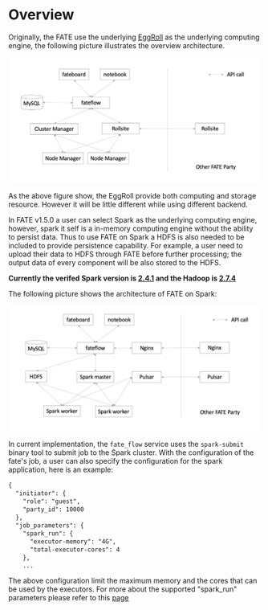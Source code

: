 # Overview

Originally, the FATE use the underlying [EggRoll]("https://github.com/WeBankFinTech/eggroll") as the underlying computing engine, the
following picture illustrates the overview architecture.

<div align="center">
  <img src="./images/arch_eggroll.png">
</div>

As the above figure show, the EggRoll provide both computing and storage resource. However it will be little different while using different backend.

In FATE v1.5.0 a user can select Spark as the underlying computing engine, however, spark
it self is a in-memory computing engine without the ability to persist data. Thus to use FATE on Spark a HDFS is also needed to be included to provide persistence capability. For example, a user need to upload their data to HDFS through FATE before further processing; the output data of every component will be also stored to the HDFS.

**Currently the verifed Spark version is [2.4.1](https://archive.apache.org/dist/spark/spark-2.4.1/spark-2.4.1-bin-hadoop2.7.tgz) and the Hadoop is [2.7.4](https://archive.apache.org/dist/hadoop/common/hadoop-2.7.4/hadoop-2.7.4.tar.gz)**

The following picture shows the architecture of FATE on Spark:
<div align="center">
  <img src="./images/arch_spark_pulsar.png">
</div> 

In current implementation, the `fate_flow` service uses the `spark-submit` binary tool to submit job to the Spark cluster. With the configuration of the fate's job, a user can also specify the configuration for the spark application, here is an example:
```
{
  "initiator": {
    "role": "guest",
    "party_id": 10000
  },
  "job_parameters": {
    "spark_run": {
      "executor-memory": "4G",
      "total-executor-cores": 4
    },
    ...
```

The above configuration limit the maximum memory and the cores that can be used by the executors. For more about the supported "spark_run" parameters please refer to this [page](https://spark.apache.org/docs/latest/submitting-applications.html)